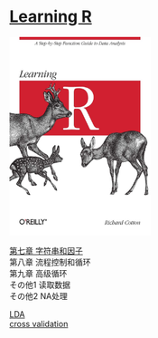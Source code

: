 # [Learning R](http://duhi23.github.io/Analisis-de-datos/Cotton.pdf)
<img width="250" height="350" src="https://github.com/BlackTunami/learning_R.github.io/blob/master/71rC0BWC6IL.jpg"/>

[第七章 字符串和因子](https://github.com/BlackTunami/learning_R.github.io/issues/1)  
第八章 流程控制和循环  
第九章 高级循环  
その他1 读取数据  
その他2 NA处理  

[LDA](https://towardsdatascience.com/linear-discriminant-analysis-lda-101-using-r-6a97217a55a6)  
[cross validation](http://www.sthda.com/english/articles/38-regression-model-validation/157-cross-validation-essentials-in-r/)
